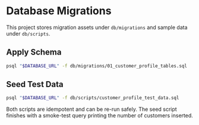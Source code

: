 <!--
App: Customer Registration
Package: db
File: README.md
Version: 0.1.0
Turns: 1
Author: Bobwares (bobwares@outlook.com)
Date: 2025-10-26T00:40:26Z
Exports: Migration guide for customer tables and seed data
Description: Documents how to run database migrations and load seed data for local development.
-->

# Database Migrations

This project stores migration assets under `db/migrations` and sample data under `db/scripts`.

## Apply Schema

```bash
psql "$DATABASE_URL" -f db/migrations/01_customer_profile_tables.sql
```

## Seed Test Data

```bash
psql "$DATABASE_URL" -f db/scripts/customer_profile_test_data.sql
```

Both scripts are idempotent and can be re-run safely. The seed script finishes with a smoke-test query printing the number of customers inserted.
